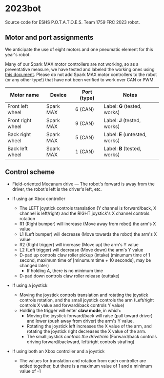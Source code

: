 # 2023bot
Source code for ESHS P.O.T.A.T.O.E.S. Team 1759 FRC 2023 robot.

## Motor and port assignments

We anticipate the use of eight motors and one pneumatic element for this year's
robot.

Many of our Spark MAX motor controllers are not working, so as a preventative
measure, we have tested and labeled the working ones using [this document](https://docs.google.com/spreadsheets/d/1GVH6_3GqdCZB0zrcatGYz_2MCnv6uKWJbg4vYoOikac/edit#gid=0).
Please do not add Spark MAX motor controllers to the robot (or any other type!)
that have not been verified to work over CAN or PWM.

| Motor name | Device | Port (type) | Notes |
| --- | --- | --- | --- |
| Front left wheel | Spark MAX | 6 (CAN) | Label: **G** (tested, works) |
| Front right wheel | Spark MAX | 9 (CAN) | Label: **J** (tested, works) |
| Back right wheel | Spark MAX | 5 (CAN) | Label: **E** (untested, works) |
| Back left wheel | Spark MAX | 1 (CAN) | Label: **B** (tested, works) |

## Control scheme
- Field-oriented Mecanum drive — The robot's forward is away from the driver,
  the robot's left is the driver's left, etc.

- If using an Xbox controller 

  - The LEFT joystick controls translation (Y channel is forward/back, X channel is left/right) and the RIGHT joystick's X channel controls
    rotation
  - R1 (Right bumper) will increase (Move away from robot) the arm's X value
  - L1 (Left bumper) will decrease (Move towards the robot) the arm's X value
  - R2 (Right trigger) will increase (Move up) the arm's Y value
  - L2 (Left trigger) will decrease (Move down) the arm's Y value
  - D-pad up controls claw roller pickup (intake) (minumum time of 1 second,
    maximum time of [minumum time + 10 seconds], may be changed later)
    - If holding A, there is no minimum time
  - D-pad down controls claw roller release (outtake)

- If using a joystick

  - Moving the joystick controls translation and rotating the joystick controls
    rotation, and the small joystick controls the arm (Left/right controls X
    value and forward/back controls Y value)
  - Holding the trigger will enter **claw mode**, in which:
    * Moving the joystick forward/back will raise (pull toward driver) and lower (push away from
      driver) the arm's Y value.
    * Rotating the joystick left increases the X value of the arm, and rotating the joystick 
      right decreases the X value of the arm.
    * The small joystick _controls the drivetrain_ (Forward/back controls
      driving forward/backward, left/right controls strafing)

- If using both an Xbox controller and a joystick

  - The values for translation and rotation from each controller are added
    together, but there is a maximum value of 1 and a minimum value of -1  
